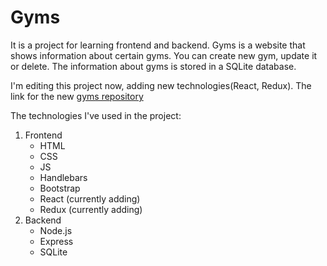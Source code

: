 # Gyms
It is a project for learning frontend and backend. 
Gyms is a website that shows information about certain gyms. You can create new gym, update it or delete. The information about gyms is stored in a SQLite database. 

I'm editing this project now, adding new technologies(React, Redux). The link for the new [gyms repository](https://github.com/petrokss/new_gyms)

The technologies I've used in the project:
1. Frontend
    * HTML 
    * CSS
    * JS
    * Handlebars
    * Bootstrap
    * React (currently adding)
    * Redux (currently adding)
2. Backend
    * Node.js
    * Express
    * SQLite
